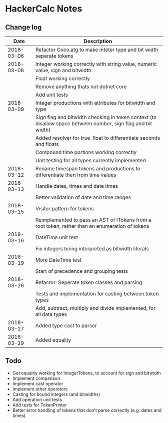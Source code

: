 HackerCalc Notes
================

Change log
----------

| Date          | Description                                                                                               |
|---------------|-----------------------------------------------------------------------------------------------------------|
| 2018-03-06    | Refactor Coco.atg to make inteter type and bit width seperate tokens                                      |
| 2018-03-08    | Integer working correctly with string value, numeric value, sign and bitwidth.                            |
|               | Float working correctly                                                                                   |
|               | Remove anything thats not dotnet core                                                                     |
|               | Add unit tests                                                                                            |
| 2018-03-09    | Integer productions with attributes for bitwidth and type                                                 |
|               | Sign flag and bitwidth checking in token context (to disallow space between number, sign flag and bit width) |
|               | Added resolver for true_float to differentiate seconds and floats                                         |
|               | Compound time portions working correctly                                                                  |
|               | Unit testing for all types currently implemented                                                          |
| 2018-03-12    | Rename timespan tokens and productions to differentiate then from time values                             |
| 2018-03-13    | Handle dates, times and date times                                                                        |
|               | Better validation of date and time ranges                                                                 |
| 2018-03-15    | Visitor pattern for tokens                                                                                |
|               | Reimplemented to pass an AST of ITokens from a root token, rather than an enumeration of tokens           |
| 2018-03-16    | DateTime unit test                                                                                        |
|               | Fix integers being interpreted as bitwidth literals                                                       |
| 2018-03-19    | More DateTime test                                                                                        |
|               | Start of precedence and grouping tests                                                                    |
| 2018-03-26    | Refactor: Seperate token classes and parsing                                                              |
|               | Tests and implementation for casting between token types                                                  |
|               | Add, subtract, multiply and divide implemented, for all data types                                        |
| 2018-03-27    | Added type cast to parser                                                                                 |
| 2018-03-29    | Added equality                                                                                            |

Todo
----

* Get equality working for IntegerTokens, to account for sign and bitwidth
* Implement comparison
* Implement cast operator
* Implement other operators
* Casting for bound integers (and bitwidths)
* Add operation unit tests
* Add tests for TokenPrinter
* Better error handling of tokens that don't parse correctly (e.g. dates and times)
